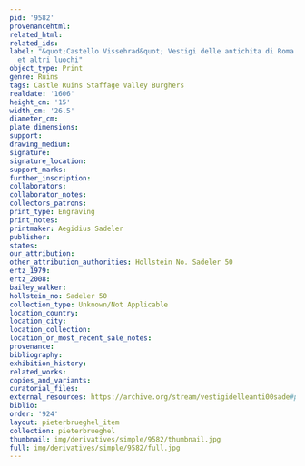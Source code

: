 ```yaml
---
pid: '9582'
provenancehtml:
related_html:
related_ids:
label: "&quot;Castello Vissehrad&quot; Vestigi delle antichita di Roma Tivoli Pozzuolo
  et altri luochi"
object_type: Print
genre: Ruins
tags: Castle Ruins Staffage Valley Burghers
realdate: '1606'
height_cm: '15'
width_cm: '26.5'
diameter_cm:
plate_dimensions:
support:
drawing_medium:
signature:
signature_location:
support_marks:
further_inscription:
collaborators:
collaborator_notes:
collectors_patrons:
print_type: Engraving
print_notes:
printmaker: Aegidius Sadeler
publisher:
states:
our_attribution:
other_attribution_authorities: Hollstein No. Sadeler 50
ertz_1979:
ertz_2008:
bailey_walker:
hollstein_no: Sadeler 50
collection_type: Unknown/Not Applicable
location_country:
location_city:
location_collection:
location_or_most_recent_sale_notes:
provenance:
bibliography:
exhibition_history:
related_works:
copies_and_variants:
curatorial_files:
external_resources: https://archive.org/stream/vestigidelleanti00sade#page/50/mode/1up
biblio:
order: '924'
layout: pieterbrueghel_item
collection: pieterbrueghel
thumbnail: img/derivatives/simple/9582/thumbnail.jpg
full: img/derivatives/simple/9582/full.jpg
---
```

